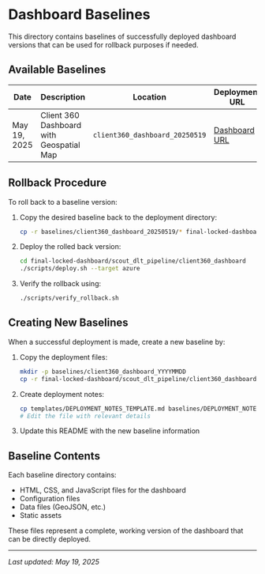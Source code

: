 # Dashboard Baselines

This directory contains baselines of successfully deployed dashboard versions that can be used for rollback purposes if needed.

## Available Baselines

| Date | Description | Location | Deployment URL |
|------|-------------|----------|----------------|
| May 19, 2025 | Client 360 Dashboard with Geospatial Map | `client360_dashboard_20250519` | [Dashboard URL](https://blue-coast-0acb6880f-preview.eastus2.6.azurestaticapps.net) |

## Rollback Procedure

To roll back to a baseline version:

1. Copy the desired baseline back to the deployment directory:
   ```bash
   cp -r baselines/client360_dashboard_20250519/* final-locked-dashboard/scout_dlt_pipeline/client360_dashboard/deploy/
   ```

2. Deploy the rolled back version:
   ```bash
   cd final-locked-dashboard/scout_dlt_pipeline/client360_dashboard
   ./scripts/deploy.sh --target azure
   ```

3. Verify the rollback using:
   ```bash
   ./scripts/verify_rollback.sh
   ```

## Creating New Baselines

When a successful deployment is made, create a new baseline by:

1. Copy the deployment files:
   ```bash
   mkdir -p baselines/client360_dashboard_YYYYMMDD
   cp -r final-locked-dashboard/scout_dlt_pipeline/client360_dashboard/deploy/* baselines/client360_dashboard_YYYYMMDD/
   ```

2. Create deployment notes:
   ```bash
   cp templates/DEPLOYMENT_NOTES_TEMPLATE.md baselines/DEPLOYMENT_NOTES_YYYYMMDD.md
   # Edit the file with relevant details
   ```

3. Update this README with the new baseline information

## Baseline Contents

Each baseline directory contains:
- HTML, CSS, and JavaScript files for the dashboard
- Configuration files
- Data files (GeoJSON, etc.)
- Static assets

These files represent a complete, working version of the dashboard that can be directly deployed.

---

*Last updated: May 19, 2025*